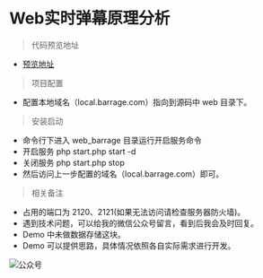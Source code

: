 # Web实时弹幕原理分析

> 代码预览地址

- [预览地址](http://mp.weixin.qq.com/s?__biz=MjM5NDM4MDIwNw==&mid=2448834733&idx=1&sn=e3ef3cda66f1d48f5c208b5a9c90046e&chksm=b28a406d85fdc97bb1fb5b55667a0d866c0b9d34a54a08350619c04cd4a08651dc0eb7453f94)

> 项目配置

- 配置本地域名（local.barrage.com）指向到源码中 web 目录下。

> 安装启动

- 命令行下进入 web_barrage 目录运行开启服务命令 
- 开启服务 php start.php start -d
- 关闭服务 php start.php stop
- 然后访问上一步配置的域名（local.barrage.com）即可。

> 相关备注

- 占用的端口为 2120、2121(如果无法访问请检查服务器防火墙)。
- 遇到技术问题，可以给我的微信公众号留言，看到后我会及时回复。
- Demo 中未做数据存储这块。
- Demo 可以提供思路，具体情况依照各自实际需求进行开发。

![公众号](https://xinliangcoder.github.io/image/qr.jpg)


